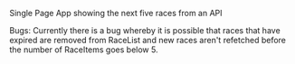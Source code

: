 Single Page App showing the next five races from an API

Bugs: 
Currently there is a bug whereby it is possible that races that have expired are removed from RaceList and new races aren't refetched before the number of RaceItems goes below 5. 

